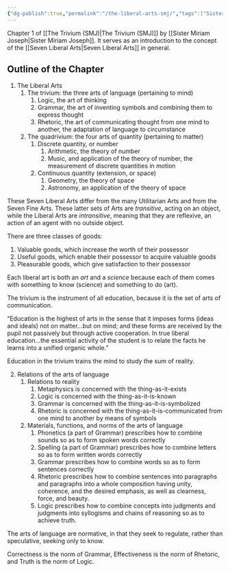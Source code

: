 ```yaml
---
{"dg-publish":true,"permalink":"/the-liberal-arts-smj/","tags":["Sister-Miriam-Joseph"],"created":"2025-06-22T20:22:29.349-04:00","updated":"2025-06-22T20:47:05.992-04:00"}
---
```


Chapter 1 of [[The Trivium (SMJ)\|The Trivium (SMJ)]] by [[Sister Miriam Joseph\|Sister Miriam Joseph]]. It serves as an introduction to the concept of the [[Seven Liberal Arts\|Seven Liberal Arts]] in general.

## Outline of the Chapter
1. The Liberal Arts
	1. The trivium: the three arts of language (pertaining to mind)
		1. Logic, the art of thinking
		2. Grammar, the art of inventing symbols and combining them to express thought
		3. Rhetoric, the art of communicating thought from one mind to another, the adaptation of language to circumstance
	2. The quadrivium: the four arts of quantity (pertaining to matter)
		1. Discrete quantity, or number
			1. Arithmetic, the theory of number
			2. Music, and application of the theory of number, the measurement of discrete quantities in motion
		2. Continuous quantity (extension, or space)
			1. Geometry, the theory of space
			2. Astronomy, an application of the theory of space

These Seven Liberal Arts differ from the many Utilitarian Arts and from the Seven Fine Arts. These latter sets of Arts are *transitive*, acting on an object, while the Liberal Arts are *intransitive*, meaning that they are reflexive, an action of an agent with no outside object.

There are three classes of goods:
1. Valuable goods, which increase the worth of their possessor
2. Useful goods, which enable their possessor to acquire valuable goods
3. Pleasurable goods, which give satisfaction to their possessor

Each liberal art is both an *art* and a *science* because each of them comes with something to know (science) and something to do (art).

The trivium is the instrument of all education, because it is the set of arts of communication.

“Education is the highest of arts in the sense that it imposes forms (ideas and ideals) not on matter…but on mind; and these forms are received by the pupil not passively but through active cooperation. In true liberal education…the essential activity of the student is to relate the facts he learns into a unified organic whole.”

Education in the trivium trains the mind to study the sum of reality.

2. Relations of the arts of language
	1. Relations to reality
		1. Metaphysics is concerned with the thing-as-it-exists
		2. Logic is concerned with the thing-as-it-is-known
		3. Grammar is concerned with the thing-as-it-is-symbolized
		4. Rhetoric is concerned with the thing-as-it-is-communicated from one mind to another by means of symbols
	2. Materials, functions, and norms of the arts of language
		1. Phonetics (a part of Grammar) prescribes how to combine sounds so as to form spoken words correctly
		2. Spelling (a part of Grammar) prescribes how to combine letters so as to form written words correctly
		3. Grammar prescribes how to combine words so as to form sentences correctly
		4. Rhetoric prescribes how to combine sentences into paragraphs and paragraphs into a whole composition having unity, coherence, and the desired emphasis, as well as clearness, force, and beauty.
		5. Logic prescribes how to combine concepts into judgments and judgments into syllogisms and chains of reasoning so as to achieve truth.

The arts of language are normative, in that they seek to regulate, rather than speculative, seeking only to know.

Correctness is the norm of Grammar, Effectiveness is the norm of Rhetoric, and Truth is the norm of Logic.